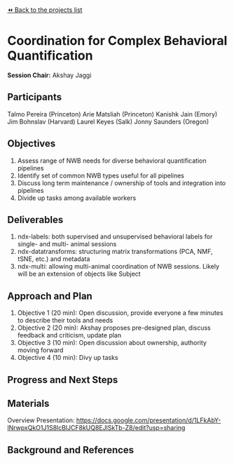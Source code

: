 [:rewind: Back to the projects list](../../README.md#breakout-sessions)

<!-- For information on how to write GitHub .md files see https://guides.github.com/features/mastering-markdown/ -->

#  Coordination for Complex Behavioral Quantification 

**Session Chair:**  Akshay Jaggi

## Participants

Talmo Pereira (Princeton)
Arie Matsliah (Princeton)
Kanishk Jain (Emory)
Jim Bohnslav (Harvard)
Laurel Keyes (Salk)
Jonny Saunders (Oregon)

## Objectives

1. Assess range of NWB needs for diverse behavioral quantification pipelines
2. Identify set of common NWB types useful for all pipelines
3. Discuss long term maintenance / ownership of tools and integration into pipelines
4. Divide up tasks among available workers

## Deliverables

1. ndx-labels: both supervised and unsupervised behavioral labels for single- and multi- animal sessions
2. ndx-datatransforms: structuring matrix transformations (PCA, NMF, tSNE, etc.) and metadata
3. ndx-multi: allowing multi-animal coordination of NWB sessions. Likely will be an extension of objects like Subject

## Approach and Plan

1. Objective 1 (20 min): Open discussion, provide everyone a few minutes to describe their tools and needs 
2. Objective 2 (20 min): Akshay proposes pre-designed plan, discuss feedback and criticism, update plan
3. Objective 3 (10 min): Open discussion about ownership, authority moving forward
4. Objective 4 (10 min): Divy up tasks


## Progress and Next Steps

<!--Populate this section as you are making progress before/during/after the hackathon-->
<!--Describe the progress you have made on the project,e.g., which objectives you have achieved and how.-->
<!--Describe the next steps you are planing to take to complete the project.-->

## Materials

Overview Presentation: https://docs.google.com/presentation/d/1LFkAbY-lNrwpxQkO1J1S8lcBlJCF8kUQ8EJlSkTb-Z8/edit?usp=sharing

## Background and References

<!--Use this space for information that may help people better understand your project, like links to papers, source code, or data ,e.g:-->
<!-- - Source code: https://github.com/YourUser/YourRepository -->
<!-- - Documentation: https://link.to.docs -->
<!-- - Test data: https://link.to.test.data -->

